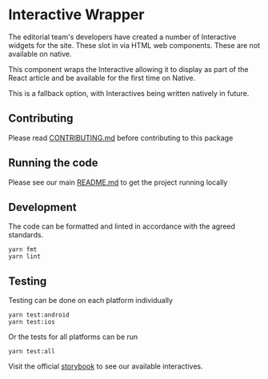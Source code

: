 # Interactive Wrapper

The editorial team's developers have created a number of Interactive widgets for
the site. These slot in via HTML web components. These are not available on
native.

This component wraps the Interactive allowing it to display as part of the React
article and be available for the first time on Native.

This is a fallback option, with Interactives being written natively in future.

## Contributing

Please read [CONTRIBUTING.md](./CONTRIBUTING.md) before contributing to this
package

## Running the code

Please see our main [README.md](../README.md) to get the project running locally

## Development

The code can be formatted and linted in accordance with the agreed standards.

```
yarn fmt
yarn lint
```

## Testing

Testing can be done on each platform individually

```
yarn test:android
yarn test:ios
```

Or the tests for all platforms can be run

```
yarn test:all
```

Visit the official
[storybook](http://components.thetimes.co.uk/?knob-Size%20of%20ad%20placeholder%3A=default&knob-Interactive=chapterHeading&knob-Interactive%20Wrapper=chapterHeading&selectedKind=Primitives%2FInteractive%20Wrapper&selectedStory=Interactive%20Wrapper&full=0&addons=1&stories=1&panelRight=0&addonPanel=storybooks%2Fstorybook-addon-knobs)
to see our available interactives.
